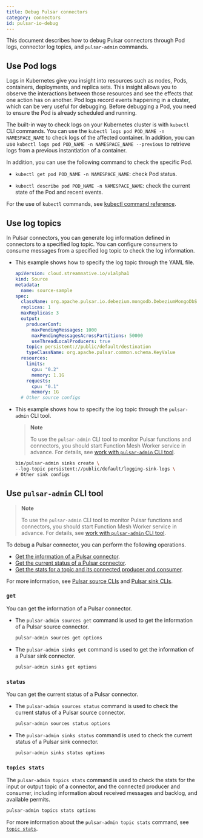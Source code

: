 ```yaml
---
title: Debug Pulsar connectors
category: connectors
id: pulsar-io-debug
---
```


This document describes how to debug Pulsar connectors through Pod logs, connector log topics, and `pulsar-admin` commands.

## Use Pod logs

Logs in Kubernetes give you insight into resources such as nodes, Pods, containers, deployments, and replica sets. This insight allows you to observe the interactions between those resources and see the effects that one action has on another. Pod logs record events happening in a cluster, which can be very useful for debugging. Before debugging a Pod, you need to ensure the Pod is already scheduled and running.

The built-in way to check logs on your Kubernetes cluster is with `kubectl` CLI commands. You can use the `kubectl logs pod POD_NAME -n NAMESPACE_NAME` to check logs of the affected container. In addition, you can use `kubectl logs pod POD_NAME -n NAMESPACE_NAME --previous` to retrieve logs from a previous instantiation of a container.

In addition, you can use the following command to check the specific Pod.

- `kubectl get pod POD_NAME -n NAMESPACE_NAME`: check Pod status.

- `kubectl describe pod POD_NAME -n NAMESPACE_NAME`: check the current state of the Pod and recent events.

For the use of `kubectl` commands, see [kubectl command reference](https://kubernetes.io/docs/reference/generated/kubectl/kubectl-commands).

## Use log topics

In Pulsar connectors, you can generate log information defined in connectors to a specified log topic. You can configure consumers to consume messages from a specified log topic to check the log information.

- This example shows how to specify the log topic through the YAML file.

    ```yaml
    apiVersion: cloud.streamnative.io/v1alpha1
    kind: Source
    metadata:
      name: source-sample
    spec:
      className: org.apache.pulsar.io.debezium.mongodb.DebeziumMongoDbSource
      replicas: 1
      maxReplicas: 3
      output:
        producerConf:
          maxPendingMessages: 1000
          maxPendingMessagesAcrossPartitions: 50000
          useThreadLocalProducers: true
        topic: persistent://public/default/destination
        typeClassName: org.apache.pulsar.common.schema.KeyValue
      resources:
        limits:
          cpu: "0.2"
          memory: 1.1G
        requests:
          cpu: "0.1"
          memory: 1G
      # Other source configs
    ```

- This example shows how to specify the log topic through the `pulsar-admin` CLI tool.

    > **Note**
    >
    > To use the `pulsar-admin` CLI tool to monitor Pulsar functions and connectors, you should start Function Mesh Worker service in advance. For details, see [work with `pulsar-admin` CLI tool](/install-function-mesh.md#work-with-pulsar-admin-cli-tool).

    ```bash
    bin/pulsar-admin sinks create \
    --log-topic persistent://public/default/logging-sink-logs \
    # Other sink configs
    ```

## Use `pulsar-admin` CLI tool

> **Note**
>
> To use the `pulsar-admin` CLI tool to monitor Pulsar functions and connectors, you should start Function Mesh Worker service in advance. For details, see [work with `pulsar-admin` CLI tool](/install-function-mesh.md#work-with-pulsar-admin-cli-tool).

To debug a Pulsar connector, you can perform the following operations.

* [Get the information of a Pulsar connector](#get).
* [Get the current status of a Pulsar connector](#status).
* [Get the stats for a topic and its connected producer and consumer](#topics-stats).

For more information, see [Pulsar source CLIs](http://pulsar.apache.org/tools/pulsar-admin/2.8.0-SNAPSHOT/#sources) and  [Pulsar sink CLIs](http://pulsar.apache.org/tools/pulsar-admin/2.8.0-SNAPSHOT/#sinks).

### `get`

You can get the information of a Pulsar connector.

- The `pulsar-admin sources get` command is used to get the information of a Pulsar source connector.

    ```bash
    pulsar-admin sources get options
    ```

- The `pulsar-admin sinks get` command is used to get the information of a Pulsar sink connector.

    ```bash
    pulsar-admin sinks get options
    ```

### `status`

You can get the current status of a Pulsar connector.

- The `pulsar-admin sources status` command is used to check the current status of a Pulsar source connector.

    ```bash
    pulsar-admin sources status options
    ```

- The `pulsar-admin sinks status` command is used to check the current status of a Pulsar sink connector.

    ```bash
    pulsar-admin sinks status options
    ```

### `topics stats`

The `pulsar-admin topics stats` command is used to check the stats for the input or output topic of a connector, and the connected producer and consumer, including information about received messages and backlog, and available permits.

```bash
pulsar-admin topics stats options
```

For more information about the `pulsar-admin topic stats` command, see [`topic stats`](http://pulsar.apache.org/docs/en/pulsar-admin/#stats-1).
